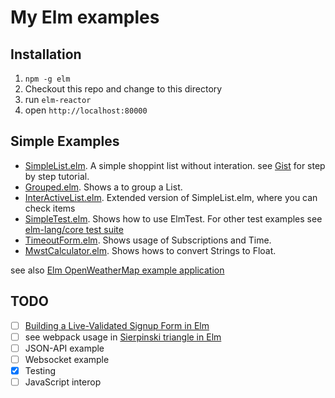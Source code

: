 # My Elm examples

## Installation

1. `npm -g elm`
2. Checkout this repo and change to this directory
3. run `elm-reactor`
4. open `http://localhost:80000`

## Simple Examples

* [SimpleList.elm](SimpleList.elm). A simple shoppint list without interation. see [Gist](https://gist.github.com/HusseinMorsy/8c726fc58be40722a147488db9da33e3) for step by step tutorial.
* [Grouped.elm](Grouped.elm). Shows a to group a List.
* [InterActiveList.elm](InterActiveList.elm). Extended version of SimpleList.elm, where you can check items
* [SimpleTest.elm](SimpleTest.elm). Shows how to use ElmTest. For other test examples see [elm-lang/core test suite](https://github.com/elm-lang/core/tree/master/tests/Test)
* [TimeoutForm.elm](TimeoutForm.elm). Shows usage of Subscriptions and Time.
* [MwstCalculator.elm](MwstCalculator.elm). Shows hows to convert Strings to Float.

see also [Elm OpenWeatherMap example application](https://github.com/HusseinMorsy/elm-openweathermap-example)

## TODO


- [ ] [Building a Live-Validated Signup Form in Elm](http://tech.noredink.com/post/129641182738/building-a-live-validated-signup-form-in-elm)
- [ ] see webpack usage in [Sierpinski triangle in Elm](https://github.com/halfzebra/elm-sierpinski)
- [ ] JSON-API example
- [ ] Websocket example
- [x] Testing
- [ ] JavaScript interop
